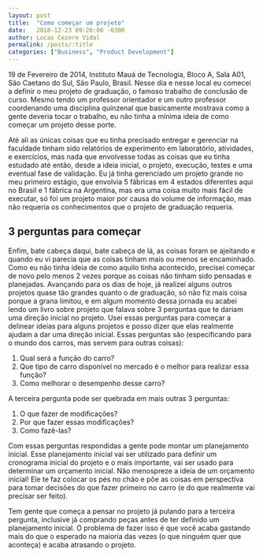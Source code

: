 ```yaml
---
layout: post
title:  "Como começar um projeto"
date:   2018-12-23 09:26:00 -0300
author: Lucas Cezere Vidal
permalink: /posts/:title
categories: ["Business", "Product Development"]
---
```

19 de Fevereiro de 2014, Instituto Mauá de Tecnologia, Bloco A, Sala A01, São Caetano do Sul, São Paulo, Brasil. Nesse dia e nesse local eu comecei a definir o meu projeto de graduação, o famoso trabalho de conclusão de curso. Mesmo tendo um professor orientador e um outro professor coordenando uma disciplina quinzenal que basicamente mostrava como a gente deveria tocar o trabalho, eu não tinha a mínima ideia de como começar um projeto desse porte.

Até ali as únicas coisas que eu tinha precisado entregar e gerenciar na faculdade tinham sido relatórios de experimento em laboratório, atividades, e exercícios, mas nada que envolvesse todas as coisas que eu tinha estudado até então, desde a ideia inicial, o projeto, execução, testes e uma eventual fase de validação. Eu já tinha gerenciado um projeto grande no meu primeiro estágio, que envolvia 5 fábricas em 4 estados diferentes aqui no Brasil e 1 fábrica na Argentina, mas era uma coisa muito mais fácil de executar, só foi um projeto maior por causa do volume de informação, mas não requeria os conhecimentos que o projeto de graduação requeria.

## 3 perguntas para começar

Enfim, bate cabeça daqui, bate cabeça de lá, as coisas foram se ajeitando e quando eu vi parecia que as coisas tinham mais ou menos se encaminhado. Como eu não tinha ideia de como aquilo tinha acontecido, precisei começar de novo pelo menos 2 vezes porque as coisas não tinham sido pensadas e planejadas. Avançando para os dias de hoje, já realizei alguns outros projetos quase tão grandes quanto o de graduação, só não fiz mais coisa porque a grana limitou, e em algum momento dessa jornada eu acabei lendo um livro sobre projeto que falava sobre 3 perguntas que te dariam uma direção inicial no projeto. Usei essas perguntas para começar a delinear ideias para alguns projetos e posso dizer que elas realmente ajudam a dar uma direção inicial. Essas perguntas são (especificando para o mundo dos carros, mas servem para outras coisas):

1. Qual será a função do carro?
1. Que tipo de carro disponível no mercado é o melhor para realizar essa função?
1. Como melhorar o desempenho desse carro?

A terceira pergunta pode ser quebrada em mais outras 3 perguntas:

1. O que fazer de modificações?
1. Por que fazer essas modificações?
1. Como fazê-las?

Com essas perguntas respondidas a gente pode montar um planejamento inicial. Esse planejamento inicial vai ser utilizado para definir um cronograma inicial do projeto e o mais importante, vai ser usado para determinar um orçamento inicial. Não menospreze a ideia de um orçamento inicial! Ele te faz colocar os pés no chão e põe as coisas em perspectiva para tomar decisões do que fazer primeiro no carro (e do que realmente vai precisar ser feito).

Tem gente que começa a pensar no projeto já pulando para a terceira pergunta, inclusive já comprando peças antes de ter definido um planejamento inicial. O problema de fazer isso é que você acaba gastando mais do que o esperado na maioria das vezes (o que ninguém quer que aconteça) e acaba atrasando o projeto.
